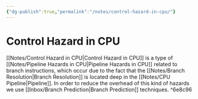 ```yaml
---
{"dg-publish":true,"permalink":"/notes/control-hazard-in-cpu/"}
---
```




# Control Hazard in CPU
[[Notes/Control Hazard in CPU\|Control Hazard in CPU]] is a type of [[Notes/Pipeline Hazards in CPU\|Pipeline Hazards in CPU]] related to branch instructions, which occur due to the fact that the [[Notes/Branch Resolution\|Branch Resolution]] is located deep in the [[Notes/CPU Pipeline\|Pipeline]]. In order to reduce the overhead of this kind of hazards we use [[Inbox/Branch Prediction\|Branch Prediction]] techniques. ^6e8c96